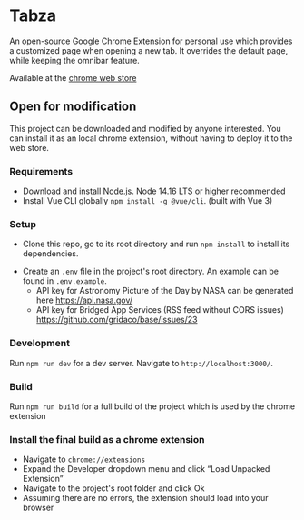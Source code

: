 # Tabza

An open-source Google Chrome Extension for personal use which provides a customized page when opening a new tab.
It overrides the default page, while keeping the omnibar feature.

Available at the [chrome web store](https://chrome.google.com/webstore/detail/hiecjakbnemnfkbpmalepdoacakcobpe)

## Open for modification

This project can be downloaded and modified by anyone interested.
You can install it as an local chrome extension, without having to deploy it to the web store.

### Requirements

- Download and install [Node.js](https://nodejs.org/). Node 14.16 LTS or higher recommended
- Install Vue CLI globally `npm install -g @vue/cli`. (built with Vue 3)

### Setup

- Clone this repo, go to its root directory and run `npm install` to install its dependencies.

* Create an `.env` file in the project's root directory. An example can be found in `.env.example`.
  - API key for Astronomy Picture of the Day by NASA can be generated here https://api.nasa.gov/
  - API key for Bridged App Services (RSS feed without CORS issues) https://github.com/gridaco/base/issues/23

### Development

Run `npm run dev` for a dev server. Navigate to `http://localhost:3000/`.

### Build

Run `npm run build` for a full build of the project which is used by the chrome extension

### Install the final build as a chrome extension

- Navigate to `chrome://extensions`
- Expand the Developer dropdown menu and click “Load Unpacked Extension”
- Navigate to the project's root folder and click Ok
- Assuming there are no errors, the extension should load into your browser

